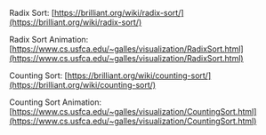 Radix Sort: [https://brilliant.org/wiki/radix-sort/](https://brilliant.org/wiki/radix-sort/)

Radix Sort Animation: [https://www.cs.usfca.edu/~galles/visualization/RadixSort.html](https://www.cs.usfca.edu/~galles/visualization/RadixSort.html)

Counting Sort: [https://brilliant.org/wiki/counting-sort/](https://brilliant.org/wiki/counting-sort/)

Counting Sort Animation: [https://www.cs.usfca.edu/~galles/visualization/CountingSort.html](https://www.cs.usfca.edu/~galles/visualization/CountingSort.html)
